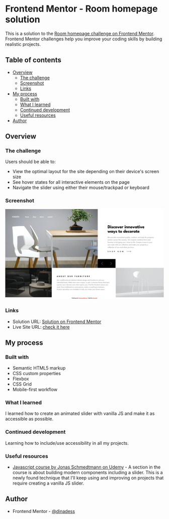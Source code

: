 # Frontend Mentor - Room homepage solution

This is a solution to the [Room homepage challenge on Frontend Mentor](https://www.frontendmentor.io/challenges/room-homepage-BtdBY_ENq). Frontend Mentor challenges help you improve your coding skills by building realistic projects.

## Table of contents

- [Overview](#overview)
  - [The challenge](#the-challenge)
  - [Screenshot](#screenshot)
  - [Links](#links)
- [My process](#my-process)
  - [Built with](#built-with)
  - [What I learned](#what-i-learned)
  - [Continued development](#continued-development)
  - [Useful resources](#useful-resources)
- [Author](#author)

## Overview

### The challenge

Users should be able to:

- View the optimal layout for the site depending on their device's screen size
- See hover states for all interactive elements on the page
- Navigate the slider using either their mouse/trackpad or keyboard

### Screenshot

![Here is a screenshot](./images/myScreenshot.png)

### Links

- Solution URL: [Solution on Frontend Mentor](https://www.frontendmentor.io/solutions/room-homepage-animated-slider-using-vanilla-js-jCJesm65Y9)
- Live Site URL: [check it here](https://dinadess.github.io/room-homepage-fm/)

## My process

### Built with

- Semantic HTML5 markup
- CSS custom properties
- Flexbox
- CSS Grid
- Mobile-first workflow

### What I learned

I learned how to create an animated slider with vanilla JS and make it as accessible as possible.

### Continued development

Learning how to include/use accessibility in all my projects.

### Useful resources

- [Javascript course by Jonas Schmedtmann on Udemy](https://www.udemy.com/course/the-complete-javascript-course) - A section in the course is about building modern components including a slider. This is a newly found technique that I'll keep using and improving on projects that require creating a vanilla JS slider.

## Author

- Frontend Mentor - [@dinadess](https://www.frontendmentor.io/profile/dinadess)
